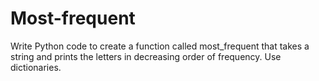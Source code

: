 # Most-frequent
Write Python code to create a function called most_frequent that takes a string and prints the letters in decreasing order of frequency. Use dictionaries.
